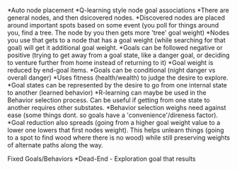 *Auto node placement
*Q-learning style node goal associations
 *There are general nodes, and then dsicovered nodes.
 *Discovered nodes are placed around important spots based on some event
  (you poll for things around you, find a tree. The node by you then gets more 'tree' goal weight)
 *Nodes you use that gets to a node that has a goal weight
  (while searching for that goal) will get it additional goal weight.
 *Goals can be followed negative or positive (trying to get away from a goal state, like a danger goal, or deciding to
   venture further from home instead of returning to it)
 *Goal weight is reduced by end-goal items.
 *Goals can be conditional (night danger vs overall danger)
 *Uses fitness (health/wealth) to judge the desire to explore.
 *Goal states can be represented by the desire to go from one internal state to another (learned behavior)
 *R-learning can maybe be used in the Behavior selection process. Can be useful if getting from one state to another requires
  other substates.
 *Behavior selection weighs need against ease (some things dont. so goals have a 'convenience'/direness factor).
 *Goal reduction also spreads (going from a higher goal weight value to a lower one lowers that first nodes weight).
  This helps unlearn things (going to a spot to find wood where there is no wood)
  while still preserving weights of alternate paths along the way.


Fixed Goals/Behaviors
*Dead-End - Exploration goal that results
